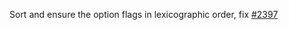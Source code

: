 Sort and ensure the option flags in lexicographic order, fix [#2397](https://github.com/projectcontour/contour/issues/2397)